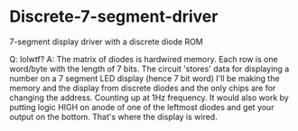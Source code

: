 # Discrete-7-segment-driver
7-segment display driver with a discrete diode ROM

Q: lolwtf?
A: The matrix of diodes is hardwired memory.
   Each row is one word/byte with the 
   length of 7 bits. The circuit 'stores' data
   for displaying a number on a 7 segment LED display
   (hence 7 bit word)
   I'll be making the memory and the display from
   discrete diodes and the only chips are for
   changing the address. Counting up at 1Hz frequency.
   It would also work by putting logic HIGH on anode
   of one of the leftmost diodes and get your output
   on the bottom. That's where the display is wired.
